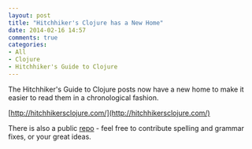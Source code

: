 ```yaml
---
layout: post
title: "Hitchhiker's Clojure has a New Home"
date: 2014-02-16 14:57
comments: true
categories:
- All
- Clojure
- Hitchhiker's Guide to Clojure
---
```


The Hitchhiker's Guide to Clojure posts now have a new home to make it
easier to read them in a chronological fashion.

[http://hitchhikersclojure.com/](http://hitchhikersclojure.com/)

There is also a public [repo](https://github.com/gigasquid/hitchhikers-clojure) - feel free to contribute spelling and
grammar fixes, or your great ideas.

